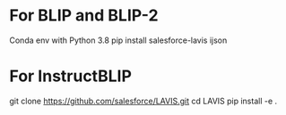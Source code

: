 # For BLIP and BLIP-2
Conda env with Python 3.8
pip install salesforce-lavis ijson

# For InstructBLIP
git clone https://github.com/salesforce/LAVIS.git
cd LAVIS
pip install -e .

